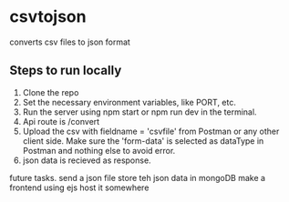 # csvtojson
converts csv files to json format


## Steps to run locally
1. Clone the repo
2. Set the necessary environment variables, like PORT, etc.
3. Run the server using npm start or npm run dev in the terminal.
4. Api route is /convert 
5. Upload the csv with fieldname = 'csvfile' from Postman or any other client side. Make sure the 'form-data' is selected as dataType in Postman and nothing else to avoid error.
6. json data is recieved as response.



future tasks.
send a json file
store teh json data in mongoDB
make a frontend using ejs
host it somewhere
